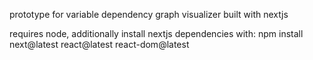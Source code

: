 prototype for variable dependency graph visualizer built with nextjs


requires node,
additionally install nextjs dependencies with:
npm install next@latest react@latest react-dom@latest
